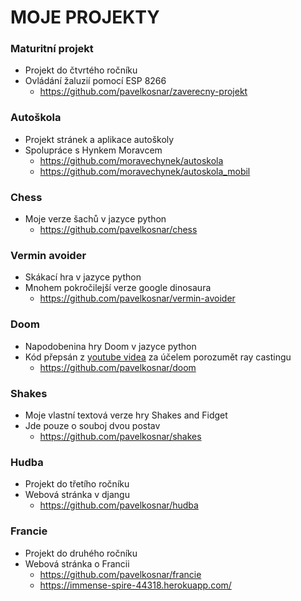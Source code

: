 # MOJE PROJEKTY

### Maturitní projekt
- Projekt do čtvrtého ročníku
- Ovládání žaluzií pomocí ESP 8266
  - https://github.com/pavelkosnar/zaverecny-projekt
### Autoškola
- Projekt stránek a aplikace autoškoly
- Spolupráce s Hynkem Moravcem
  - https://github.com/moravechynek/autoskola
  - https://github.com/moravechynek/autoskola_mobil
### Chess
- Moje verze šachů v jazyce python
  - https://github.com/pavelkosnar/chess
### Vermin avoider
- Skákací hra v jazyce python
- Mnohem pokročilejší verze google dinosaura
  - https://github.com/pavelkosnar/vermin-avoider
### Doom
- Napodobenina hry Doom v jazyce python
- Kód přepsán z <a href="https://www.youtube.com/watch?v=ECqUrT7IdqQ&ab_channel=CoderSpace" target="_blank">youtube videa</a> za účelem porozumět ray castingu
  - https://github.com/pavelkosnar/doom
### Shakes
- Moje vlastní textová verze hry Shakes and Fidget
- Jde pouze o souboj dvou postav
  - https://github.com/pavelkosnar/shakes
### Hudba
- Projekt do třetího ročníku
- Webová stránka v djangu
  - https://github.com/pavelkosnar/hudba
### Francie
- Projekt do druhého ročníku
- Webová stránka o Francii
  - https://github.com/pavelkosnar/francie
  - https://immense-spire-44318.herokuapp.com/
